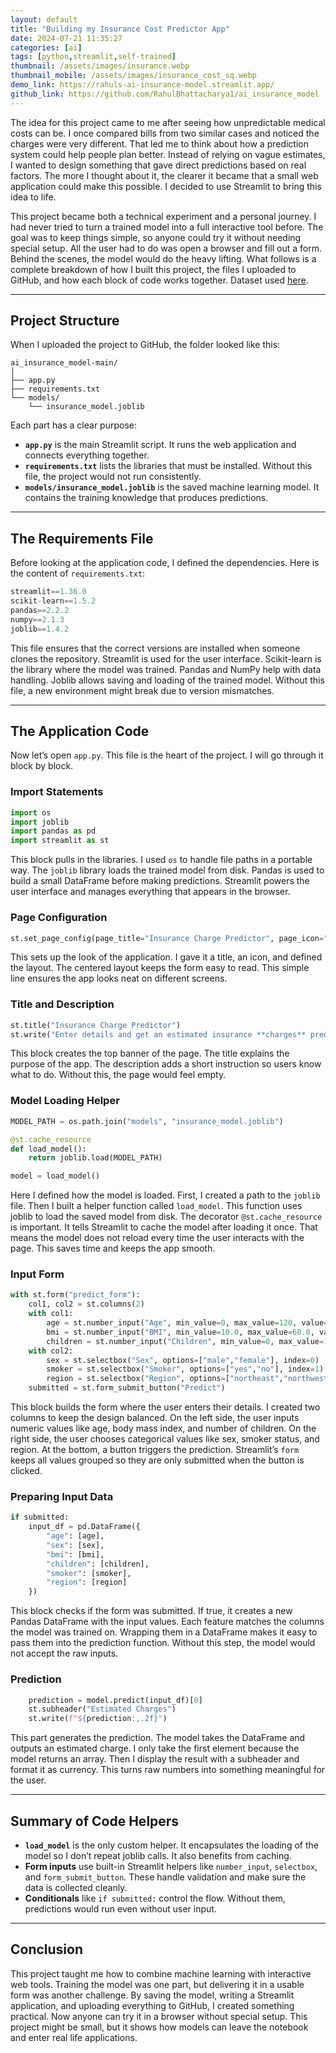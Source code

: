 ```yaml
---
layout: default
title: "Building my Insurance Cost Predictor App"
date: 2024-07-21 11:35:27
categories: [ai]
tags: [python,streamlit,self-trained]
thumbnail: /assets/images/insurance.webp
thumbnail_mobile: /assets/images/insurance_cost_sq.webp
demo_link: https://rahuls-ai-insurance-model.streamlit.app/
github_link: https://github.com/RahulBhattacharya1/ai_insurance_model
---
```



The idea for this project came to me after seeing how unpredictable medical costs can be. I once compared bills from two similar cases and noticed the charges were very different. That led me to think about how a prediction system could help people plan better. Instead of relying on vague estimates, I wanted to design something that gave direct predictions based on real factors. The more I thought about it, the clearer it became that a small web application could make this possible. I decided to use Streamlit to bring this idea to life.

This project became both a technical experiment and a personal journey. I had never tried to turn a trained model into a full interactive tool before. The goal was to keep things simple, so anyone could try it without needing special setup. All the user had to do was open a browser and fill out a form. Behind the scenes, the model would do the heavy lifting. What follows is a complete breakdown of how I built this project, the files I uploaded to GitHub, and how each block of code works together. Dataset used [here](https://www.kaggle.com/datasets/mirichoi0218/insurance).

---

## Project Structure

When I uploaded the project to GitHub, the folder looked like this:

```
ai_insurance_model-main/
│
├── app.py
├── requirements.txt
└── models/
    └── insurance_model.joblib
```

Each part has a clear purpose:

- **`app.py`** is the main Streamlit script. It runs the web application and connects everything together.  
- **`requirements.txt`** lists the libraries that must be installed. Without this file, the project would not run consistently.  
- **`models/insurance_model.joblib`** is the saved machine learning model. It contains the training knowledge that produces predictions.  

---

## The Requirements File

Before looking at the application code, I defined the dependencies. Here is the content of `requirements.txt`:

```python
streamlit==1.36.0
scikit-learn==1.5.2
pandas==2.2.2
numpy==2.1.3
joblib==1.4.2
```

This file ensures that the correct versions are installed when someone clones the repository. Streamlit is used for the user interface. Scikit-learn is the library where the model was trained. Pandas and NumPy help with data handling. Joblib allows saving and loading of the trained model. Without this file, a new environment might break due to version mismatches.

---

## The Application Code

Now let’s open `app.py`. This file is the heart of the project. I will go through it block by block.

### Import Statements

```python
import os
import joblib
import pandas as pd
import streamlit as st
```

This block pulls in the libraries. I used `os` to handle file paths in a portable way. The `joblib` library loads the trained model from disk. Pandas is used to build a small DataFrame before making predictions. Streamlit powers the user interface and manages everything that appears in the browser.

### Page Configuration

```python
st.set_page_config(page_title="Insurance Charge Predictor", page_icon=":bar_chart:", layout="centered")
```

This sets up the look of the application. I gave it a title, an icon, and defined the layout. The centered layout keeps the form easy to read. This simple line ensures the app looks neat on different screens.

### Title and Description

```python
st.title("Insurance Charge Predictor")
st.write("Enter details and get an estimated insurance **charges** prediction.")
```

This block creates the top banner of the page. The title explains the purpose of the app. The description adds a short instruction so users know what to do. Without this, the page would feel empty.

### Model Loading Helper

```python
MODEL_PATH = os.path.join("models", "insurance_model.joblib")

@st.cache_resource
def load_model():
    return joblib.load(MODEL_PATH)

model = load_model()
```

Here I defined how the model is loaded. First, I created a path to the `joblib` file. Then I built a helper function called `load_model`. This function uses joblib to load the saved model from disk. The decorator `@st.cache_resource` is important. It tells Streamlit to cache the model after loading it once. That means the model does not reload every time the user interacts with the page. This saves time and keeps the app smooth.

### Input Form

```python
with st.form("predict_form"):
    col1, col2 = st.columns(2)
    with col1:
        age = st.number_input("Age", min_value=0, max_value=120, value=35, step=1)
        bmi = st.number_input("BMI", min_value=10.0, max_value=60.0, value=28.5, step=0.1, format="%.1f")
        children = st.number_input("Children", min_value=0, max_value=10, value=1, step=1)
    with col2:
        sex = st.selectbox("Sex", options=["male","female"], index=0)
        smoker = st.selectbox("Smoker", options=["yes","no"], index=1)
        region = st.selectbox("Region", options=["northeast","northwest","southeast","southwest"], index=0)
    submitted = st.form_submit_button("Predict")
```

This block builds the form where the user enters their details. I created two columns to keep the design balanced. On the left side, the user inputs numeric values like age, body mass index, and number of children. On the right side, the user chooses categorical values like sex, smoker status, and region. At the bottom, a button triggers the prediction. Streamlit’s `form` keeps all values grouped so they are only submitted when the button is clicked.

### Preparing Input Data

```python
if submitted:
    input_df = pd.DataFrame({
        "age": [age],
        "sex": [sex],
        "bmi": [bmi],
        "children": [children],
        "smoker": [smoker],
        "region": [region]
    })
```

This block checks if the form was submitted. If true, it creates a new Pandas DataFrame with the input values. Each feature matches the columns the model was trained on. Wrapping them in a DataFrame makes it easy to pass them into the prediction function. Without this step, the model would not accept the raw inputs.

### Prediction

```python
    prediction = model.predict(input_df)[0]
    st.subheader("Estimated Charges")
    st.write(f"${prediction:,.2f}")
```

This part generates the prediction. The model takes the DataFrame and outputs an estimated charge. I only take the first element because the model returns an array. Then I display the result with a subheader and format it as currency. This turns raw numbers into something meaningful for the user.

---

## Summary of Code Helpers

- **`load_model`** is the only custom helper. It encapsulates the loading of the model so I don’t repeat joblib calls. It also benefits from caching.  
- **Form inputs** use built-in Streamlit helpers like `number_input`, `selectbox`, and `form_submit_button`. These handle validation and make sure the data is collected cleanly.  
- **Conditionals** like `if submitted:` control the flow. Without them, predictions would run even without user input.  

---

## Conclusion

This project taught me how to combine machine learning with interactive web tools. Training the model was one part, but delivering it in a usable form was another challenge. By saving the model, writing a Streamlit application, and uploading everything to GitHub, I created something practical. Now anyone can try it in a browser without special setup. This project might be small, but it shows how models can leave the notebook and enter real life applications.
